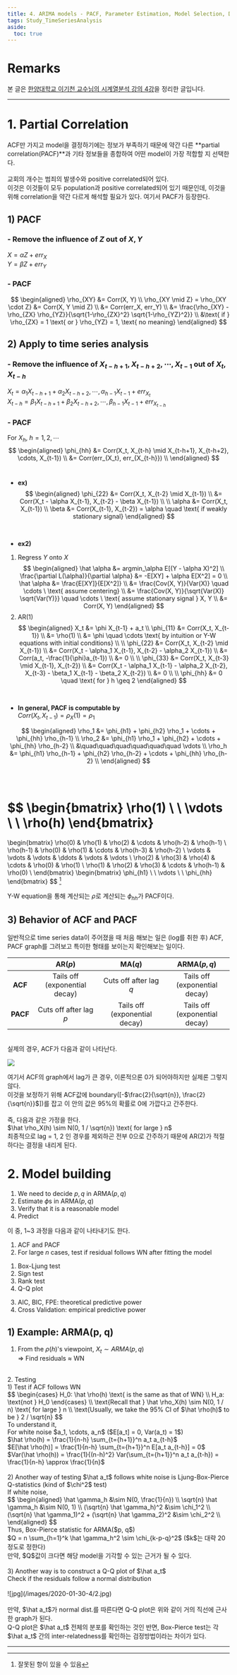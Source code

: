 ```yaml
---
title: 4. ARIMA models - PACF, Parameter Estimation, Model Selection, Diagnostics
tags: Study_TimeSeriesAnalysis
aside:
  toc: true
---
```


# Remarks
본 글은 [한양대학교 이기천 교수님의 시계열분석 강의 4강](https://youtu.be/vLAzLe_IiMc)을 정리한 글입니다.

<!--more-->

---

# 1. Partial Correlation
ACF만 가지고 model을 결정하기에는 정보가 부족하기 때문에 약간 다른 **partial correlation(PACF)**과 기타 정보들을 종합하여 어떤 model이 가장 적합할 지 선택한다. <br>
<br>
교회의 개수는 범죄의 발생수와 positive correlated되어 있다. <br>
이것은 이것들이 모두 population과 positive correlated되어 있기 때문인데, 이것을 위해 correlation을 약간 다르게 해석할 필요가 있다. 여기서 PACF가 등장한다. <br>


## 1) PACF
### - Remove the influence of $Z$ out of $X, Y$
$X = \alpha Z + err_X$ <br>
$Y = \beta Z + err_Y$ <br>

### - PACF
$$
\begin{aligned}
  \rho_{XY} &= Corr(X, Y) \\
  \rho_{XY \mid Z} = \rho_{XY \cdot Z} &= Corr(X, Y \mid Z) \\
  &= Corr(err_X, err_Y) \\
  &= \frac{\rho_{XY} - \rho_{ZX} \rho_{YZ}}{\sqrt{1-\rho_{ZX}^2} \sqrt{1-\rho_{YZ}^2}} \\
  &\text{ if } \rho_{ZX} = 1 \text{ or } \rho_{YZ} = 1, \text{ no meaning}
\end{aligned}
$$

## 2) Apply to time series analysis
### - Remove the influence of $X_{t-h+1}, X_{t-h+2}, \cdots, X_{t-1}$ out of $X_t, X_{t-h}$
$X_t = \alpha_1 X_{t-h+1} + \alpha_2 X_{t-h+2}, \cdots, \alpha_{h-1} X_{t-1} + err_{X_t}$ <br>
$X_{t-h} = \beta_1 X_{t-h+1} + \beta_2 X_{t-h+2}, \cdots, \beta_{h-1} X_{t-1} + err_{X_{t-h}}$ <br>

### - PACF

For $X_h$, $h= 1, 2, \cdots$ <br>
$$
\begin{aligned}
  \phi_{hh} &= Corr(X_t, X_{t-h} \mid X_{t-h+1}, X_{t-h+2}, \cdots, X_{t-1}) \\
  &= Corr(err_{X_t}, err_{X_{t-h}}) \\
\end{aligned}
$$
<br>

- **ex)** <br>
$$
\begin{aligned}
  \phi_{22} &= Corr(X_t, X_{t-2} \mid X_{t-1}) \\
  &= Corr(X_t - \alpha X_{t-1}, X_{t-2} - \beta X_{t-1}) \\
  \\
  \alpha &= Corr(X_t, X_{t-1}) \\
  \beta &= Corr(X_{t-1}, X_{t-2}) = \alpha \quad \text{ if weakly stationary signal}
\end{aligned}
$$
<br>

- **ex2)** <br>
1. Regress $Y$ onto $X$ <br>
$$
\begin{aligned}
  \hat \alpha &= argmin_\alpha E[(Y - \alpha X)^2] \\
  \frac{\partial L(\alpha)}{\partial \alpha} &= -E[XY] + \alpha E[X^2] = 0 \\
  \hat \alpha &= \frac{E[XY]}{E[X^2]} \\
  &= \frac{Cov(X, Y)}{Var(X)} \quad \cdots \ \text{ assume centering} \\
  &= \frac{Cov(X, Y)}{\sqrt{Var(X)} \sqrt{Var(Y)}} \quad \cdots \ \text{ assume stationary signal } X, Y \\
  &= Corr(X, Y)
\end{aligned}
$$
2. AR(1) <br>
$$
\begin{aligned}
  X_t &= \phi X_{t-1} + a_t \\
  \phi_{11} &= Corr(X_t, X_{t-1}) \\
  &= \rho(1) \\
  &= \phi \quad \cdots \text{ by intuition or Y-W equations with initial conditions} \\
  \\
  \phi_{22} &= Corr(X_t, X_{t-2} \mid X_{t-1}) \\
  &= Corr(X_t - \alpha_1 X_{t-1}, X_{t-2} - \alpha_2 X_{t-1}) \\
  &= Corr(a_t, -\frac{1}{\phi}a_{t-1}) \\
  &= 0 \\
  \\
  \phi_{33} &= Corr(X_t, X_{t-3} \mid X_{t-1}, X_{t-2}) \\
  &= Corr(X_t - \alpha_1 X_{t-1} - \alpha_2 X_{t-2}, X_{t-3} - \beta_1 X_{t-1} - \beta_2 X_{t-2}) \\
  &= 0 \\
  \\
  \phi_{hh} &= 0 \quad \text{ for } h \geq 2
\end{aligned}
$$
<br>

- **In general, PACF is computable by** <br>
$Corr(X_t, X_{t-1}) = \rho_X(1) = \rho_1$ <br>

$$
\begin{aligned}
  \rho_1 &= \phi_{h1} + \phi_{h2} \rho_1 + \cdots + \phi_{hh} \rho_{h-1} \\
  \rho_2 &= \phi_{h1} \rho_1 + \phi_{h2} + \cdots + \phi_{hh} \rho_{h-2} \\
  &\quad\quad\quad\quad\quad\quad \vdots \\
  \rho_h &= \phi_{h1} \rho_{h-1} + \phi_{h2} \rho_{h-2} + \cdots + \phi_{hh} \rho_{h-2} \\
\end{aligned}
$$
<br><br>

$$
\begin{bmatrix}
  \rho(1) \\
  \\
  \vdots \\
  \\
  \rho(h)
\end{bmatrix}
=
\begin{bmatrix}
\rho(0) & \rho(1) & \rho(2) & \cdots & \rho(h-2) & \rho(h-1) \\
\rho(h-1) & \rho(0) & \rho(1) & \cdots & \rho(h-3) & \rho(h-2) \\
\vdots & \vdots & \vdots & \ddots & \vdots & \vdots \\
\rho(2) & \rho(3) & \rho(4) & \cdots & \rho(0) & \rho(1) \\
\rho(1) & \rho(2) & \rho(3) & \cdots & \rho(h-1) & \rho(0) \\
\end{bmatrix}
\begin{bmatrix}
  \phi_{h1} \\
  \\
  \vdots \\
  \\
  \phi_{hh}
\end{bmatrix}
$$
[^1]
<br>

Y-W equation을 통해 계산되는 $\rho$로 계산되는 $\phi_{hh}$가 PACF이다. <br>

## 3) Behavior of ACF and PACF
일반적으로 time series data이 주어졌을 때 처음 해보는 일은 (log를 취한 후) ACF, PACF graph를 그려보고 특이한 형태를 보이는지 확인해보는 일이다. <br>

|            | AR($p$)    | MA($q$)     | ARMA($p, q$)          |
| :--------: | :--------: | :--------:  | :--------:            |
| **ACF**    | Tails off (exponential decay)  | Cuts off after lag $q$ | Tails off (exponential decay) |
| **PACF**   | Cuts off after lag $p$   | Tails off (exponential decay) | Tails off (exponential decay) |

<br>
실제의 경우, ACF가 다음과 같이 나타난다. <br>

![](/images/2020-01-30-4/1.png)
<br>

여기서 ACF의 graph에서 lag가 큰 경우, 이론적으론 0가 되어야하지만 실제론 그렇지 않다. <br>
이것을 보정하기 위해 ACF값에 boundary([-$\frac{2}{\sqrt{n}}, \frac{2}{\sqrt{n}}$])를 잡고 이 안의 값은 95%의 확률로 0에 가깝다고 간주한다. <br>
<br>
즉, 다음과 같은 가정을 한다. <br>
$\hat \rho_X(h) \sim N(0, 1 / \sqrt{n}) \text{ for large } n$ <br>
최종적으로 lag = 1, 2 인 경우를 제외하곤 전부 0으로 간주하기 때문에 AR(2)가 적절하다는 결정을 내리게 된다. <br>


# 2. Model building
1. We need to decide $p, q$ in ARMA($p, q$) <br>
2. Estimate $\phi$s in ARMA($p, q$) <br>
3. Verify that it is a reasonable model <br>
4. Predict <br>

이 중, 1~3 과정을 다음과 같이 나타내기도 한다. <br>
1. ACF and PACF <br>
2. For large $n$ cases, test if residual follows WN after fitting the model <br>
  1) Box-Ljung test <br>
  2) Sign test <br>
  3) Rank test <br>
  4) Q-Q plot <Br>
3. AIC, BIC, FPE: theoretical predictive power <br>
4. Cross Validation: empirical predictive power <br>

## 1) Example: ARMA(p, q)
1. From the $\rho(h)$'s viewpoint, $X_t \sim ARMA(p, q)$ <br>
⇒ Find residuals $\approx$ WN <br>
<br>
2. Testing <br>
  1) Test if ACF follows WN <br>
  $$
  \begin{cases}
    H_0: \hat \rho(h) \text{ is the same as that of WN} \\
    H_a: \text{not } H_0
  \end{cases}
  \\
  \text{Recall that } \hat \rho_X(h) \sim N(0, 1 / n) \text{ for large } n \\
  \text{Usually, we take the 95% CI of $\hat \rho(h)$ to be } 2 / \sqrt{n}
  $$
  <br>
  To understand it, <br>
  For white noise $a_1, \cdots, a_n$ ($E[a_t] = 0, Var(a_t) = 1$) <br>
  $\hat \rho(h) = \frac{1}{n-h} \sum_{t={h+1}}^n a_t a_{t-h}$ <br>
  $E[\hat \rho(h)] = \frac{1}{n-h} \sum_{t={h+1}}^n E[a_t a_{t-h}] = 0$ <br>
  $Var(\hat \rho(h)) = \frac{1}{(n-h)^2} Var(\sum_{t={h+1}}^n a_t a_{t-h}) = \frac{1}{n-h} \approx \frac{1}{n}$ <br>
  <br>
  2) Another way of testing $\hat a_t$ follows white noise is Ljung-Box-Pierce Q-statistics (kind of $\chi^2$ test) <br>
  If white noise, <br>
  $$
  \begin{aligned}
    \hat \gamma_h &\sim N(0, \frac{1}{n}) \\
    \sqrt{n} \hat \gamma_h &\sim N(0, 1) \\
    (\sqrt{n} \hat \gamma_h)^2 &\sim \chi_1^2 \\
    (\sqrt{n} \hat \gamma_1)^2 + (\sqrt{n} \hat \gamma_2)^2 &\sim \chi_2^2 \\
  \end{aligned}
  $$
  <br>
  Thus, Box-Pierce statistic for ARMA($p, q$) <br>
  $Q = n \sum_{h=1}^k \hat \gamma_h^2 \sim \chi_{k-p-q}^2$ ($k$는 대략 20 정도로 정한다) <br>
  만약, $Q$값이 크다면 해당 model을 기각할 수 있는 근거가 될 수 있다. <br>
  <br>
  3) Another way is to construct a Q-Q plot of $\hat a_t$ <br>
  Check if the residuals follow a normal distribution <br>
  <br>
  ![jpg](/images/2020-01-30-4/2.jpg) <br>
  <br>
  만약, $\hat a_t$가 normal dist.를 따른다면 Q-Q plot은 위와 같이 거의 직선에 근사한 graph가 된다. <br>
  Q-Q plot은 $\hat a_t$ 전체의 분포를 확인하는 것인 반면, Box-Pierce test는 각 $\hat a_t$ 간의 inter-relatedness를 확인하는 검정방법이라는 차이가 있다. <br>


---

[^1]: 잘못된 항이 있을 수 있음
